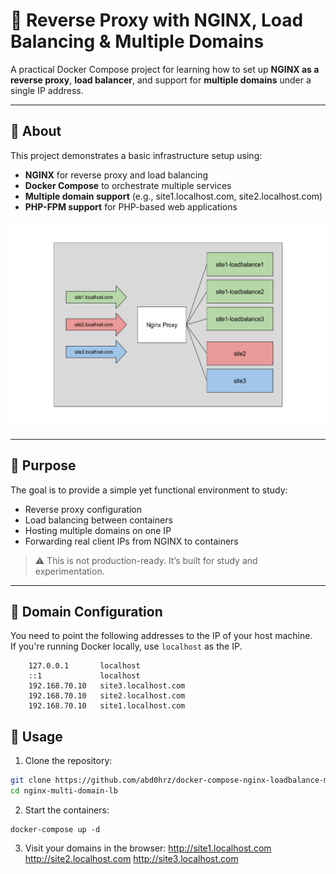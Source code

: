 # 🔀 Reverse Proxy with NGINX, Load Balancing & Multiple Domains

A practical Docker Compose project for learning how to set up **NGINX as a reverse proxy**, **load balancer**, and support for **multiple domains** under a single IP address.

---

## 📌 About

This project demonstrates a basic infrastructure setup using:

- **NGINX** for reverse proxy and load balancing
- **Docker Compose** to orchestrate multiple services
- **Multiple domain support** (e.g., site1.localhost.com, site2.localhost.com)
- **PHP-FPM support** for PHP-based web applications

![](./docs/diagram.png)

---

## 🧪 Purpose

The goal is to provide a simple yet functional environment to study:

- Reverse proxy configuration
- Load balancing between containers
- Hosting multiple domains on one IP
- Forwarding real client IPs from NGINX to containers

> ⚠️ This is not production-ready. It’s built for study and experimentation.

---

## 🧭 Domain Configuration

You need to point the following addresses to the IP of your host machine.  
If you're running Docker locally, use `localhost` as the IP.

```
    127.0.0.1	    localhost
    ::1             localhost
    192.168.70.10   site3.localhost.com
    192.168.70.10   site2.localhost.com
    192.168.70.10   site1.localhost.com
``` 
## 🚀 Usage

1. Clone the repository:

```bash
git clone https://github.com/abd0hrz/docker-compose-nginx-loadbalance-multiple-domains.git
cd nginx-multi-domain-lb
```
2. Start the containers:

```
docker-compose up -d
```
3. Visit your domains in the browser:
http://site1.localhost.com
http://site2.localhost.com
http://site3.localhost.com
